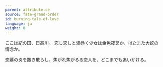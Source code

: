 ```yaml
---
parent: attribute.ce
source: fate-grand-order
id: burning-tale-of-love
language: ja
weight: 0
---
```


ここは紀の国、日高川。
恋し恋しと渦巻く少女は金色夜叉か、はたまた大蛇の情念か。

恋慕の炎を撒き散らし、焦がれ焦がるる恋人を、どこまでも追いかける。
